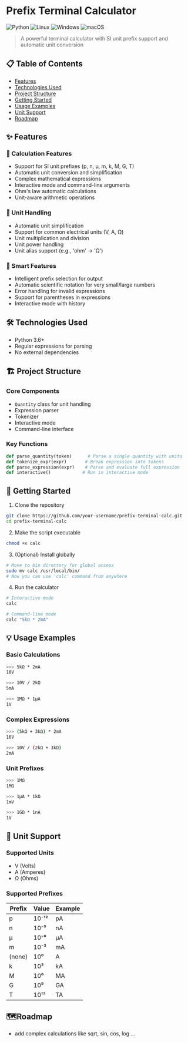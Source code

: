 # Prefix Terminal Calculator

![Python](https://img.shields.io/badge/python-3670A0?style=for-the-badge&logo=python&logoColor=ffdd54)
![Linux](https://img.shields.io/badge/Linux-FCC624?style=for-the-badge&logo=linux&logoColor=black)
![Windows](https://img.shields.io/badge/Windows-0078D6?style=for-the-badge&logo=windows&logoColor=white)
![macOS](https://img.shields.io/badge/mac%20os-000000?style=for-the-badge&logo=macos&logoColor=F0F0F0)

> A powerful terminal calculator with SI unit prefix support and automatic unit conversion

## 📋 Table of Contents
- [Features](#features)
- [Technologies Used](#technologies-used)
- [Project Structure](#project-structure)
- [Getting Started](#getting-started)
- [Usage Examples](#usage-examples)
- [Unit Support](#unit-support)
- [Roadmap](#Roadmap)

## ✨ Features

### 🔢 Calculation Features
- Support for SI unit prefixes (p, n, µ, m, k, M, G, T)
- Automatic unit conversion and simplification
- Complex mathematical expressions
- Interactive mode and command-line arguments
- Ohm's law automatic calculations
- Unit-aware arithmetic operations

### 📐 Unit Handling
- Automatic unit simplification
- Support for common electrical units (V, A, Ω)
- Unit multiplication and division
- Unit power handling
- Unit alias support (e.g., 'ohm' → 'Ω')

### 🎯 Smart Features
- Intelligent prefix selection for output
- Automatic scientific notation for very small/large numbers
- Error handling for invalid expressions
- Support for parentheses in expressions
- Interactive mode with history

## 🛠️ Technologies Used
- Python 3.6+
- Regular expressions for parsing
- No external dependencies

## 🏗️ Project Structure

### Core Components
- `Quantity` class for unit handling
- Expression parser
- Tokenizer
- Interactive mode
- Command-line interface

### Key Functions
```python
def parse_quantity(token)      # Parse a single quantity with units
def tokenize_expr(expr)       # Break expression into tokens
def parse_expression(expr)    # Parse and evaluate full expression
def interactive()            # Run in interactive mode
```

## 🚀 Getting Started

1. Clone the repository
```bash
git clone https://github.com/your-username/prefix-terminal-calc.git
cd prefix-terminal-calc
```

2. Make the script executable
```bash
chmod +x calc
```

3. (Optional) Install globally
```bash
# Move to bin directory for global access
sudo mv calc /usr/local/bin/
# Now you can use 'calc' command from anywhere
```

4. Run the calculator
```bash
# Interactive mode
calc

# Command-line mode
calc "5kΩ * 2mA"
```

## 💡 Usage Examples

### Basic Calculations
```bash
>>> 5kΩ * 2mA
10V

>>> 10V / 2kΩ
5mA

>>> 1MΩ * 1µA
1V
```

### Complex Expressions
```bash
>>> (5kΩ + 3kΩ) * 2mA
16V

>>> 10V / (2kΩ + 3kΩ)
2mA
```

### Unit Prefixes
```bash
>>> 1MΩ
1MΩ

>>> 1µA * 1kΩ
1mV

>>> 1GΩ * 1nA
1V
```

## 📏 Unit Support

### Supported Units
- V (Volts)
- A (Amperes)
- Ω (Ohms)

### Supported Prefixes
| Prefix | Value | Example |
|--------|-------|---------|
| p      | 10⁻¹² | pA      |
| n      | 10⁻⁹  | nA      |
| µ      | 10⁻⁶  | µA      |
| m      | 10⁻³  | mA      |
| (none) | 10⁰   | A       |
| k      | 10³   | kA      |
| M      | 10⁶   | MA      |
| G      | 10⁹   | GA      |
| T      | 10¹²  | TA      |

## 🗺️Roadmap
- add complex calculations like sqrt, sin, cos, log ...
